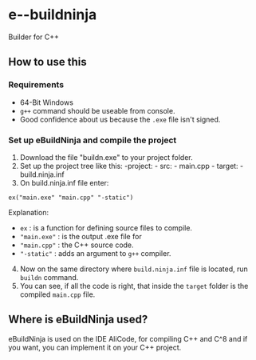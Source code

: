 # e--buildninja
Builder for C++
## How to use this
### Requirements
- 64-Bit Windows
- ```g++``` command should be useable from console.
- Good confidence about us because the ```.exe``` file isn't signed.
### Set up eBuildNinja and compile the project
1. Download the file "buildn.exe" to your project folder.
2. Set up the project tree like this:
    -project:
        - src:
          - main.cpp
        - target:
        - build.ninja.inf
3. On build.ninja.inf file enter:
```
ex("main.exe" "main.cpp" "-static")
```
Explanation:
- ```ex``` : is a function for defining source files to compile.
- ```"main.exe"``` : is the output .exe file for
- ```"main.cpp"``` : the C++ source code.
- ```"-static"``` : adds an argument to ```g++``` compiler.
4. Now on the same directory where ```build.ninja.inf``` file is located, run ```buildn``` command.
5. You can see, if all the code is right, that inside the ```target``` folder is the compiled ```main.cpp``` file.

## Where is eBuildNinja used?
eBuildNinja is used on the IDE AliCode, for compiling C++ and C^8 and if you want, you can implement it on your C++ project.
